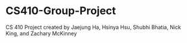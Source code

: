 # CS410-Group-Project
CS  410 Project created by Jaejung Ha, Hsinya Hsu, Shubhi Bhatia, Nick King, and Zachary McKinney
